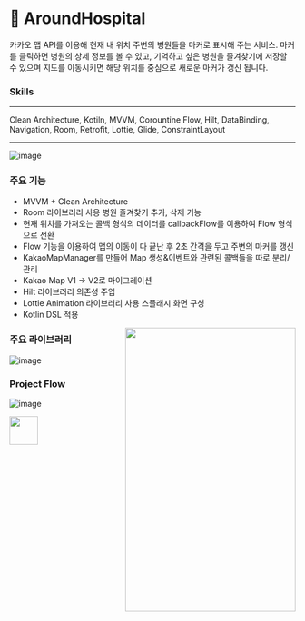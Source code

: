 
# 🏥 AroundHospital
카카오 맵 API를 이용해 현재 내 위치 주변의 병원들을 마커로 표시해 주는 서비스. 마커를 클릭하면 병원의 상세 정보를 볼 수 있고, 기억하고 싶은 병원을 즐겨찾기에 저장할 수 있으며 지도를 이동시키면 해당 위치를 중심으로 새로운 마커가 갱신 됩니다.
### Skills
___
Clean Architecture, Kotiln, MVVM, Corountine Flow, Hilt, DataBinding, Navigation, Room, Retrofit, Lottie, Glide, ConstraintLayout
___  
![image](https://github.com/kyungsik-kim92/ObjectDetction/assets/93589990/7679dfe7-151b-466c-b482-23891858c963)



### 주요 기능
- MVVM + Clean Architecture
- Room 라이브러리 사용 병원 즐겨찾기 추가, 삭제 기능
- 현재 위치를 가져오는 콜백 형식의 데이터를 callbackFlow를 이용하여 Flow 형식으로 전환
- Flow 기능을 이용하여 맵의 이동이 다 끝난 후 2초 간격을 두고 주변의 마커를 갱신
- KakaoMapManager를 만들어 Map 생성&이벤트와 관련된 콜백들을 따로 분리/관리
- Kakao Map V1 → V2로 마이그레이션
- Hilt 라이브러리 의존성 주입
- Lottie Animation 라이브러리 사용 스플래시 화면 구성
- Kotlin DSL 적용
  

  

<img src="https://github.com/kyungsik-kim92/AroundHospital/assets/93589990/a9380eb1-5048-4797-80dc-022e872df6ad" width="300" height="500" align='right'/>




### 주요 라이브러리
![image](https://github.com/kyungsik-kim92/ObjectDetction/assets/93589990/a0e7a2a3-343b-4f1d-86d8-324c0ec58d24)


### Project Flow
![image](https://github.com/kyungsik-kim92/ObjectDetction/assets/93589990/a2ae347b-6140-4305-b9db-48a5750503d4)



<img src="https://url/image.png](https://github.com/kyungsik-kim92/AroundHospital/assets/93589990/a9380eb1-5048-4797-80dc-022e872df6ad)" width="50" height="50"/>
